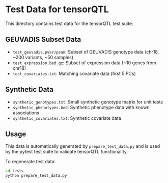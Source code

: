 # Test Data for tensorQTL

This directory contains test data for the tensorQTL test suite:

## GEUVADIS Subset Data
- `test_geuvadis.pvar/psam`: Subset of GEUVADIS genotype data (chr18, ~200 variants, ~50 samples)
- `test_expression.bed.gz`: Subset of expression data (~10 genes from chr18)
- `test_covariates.txt`: Matching covariate data (first 5 PCs)

## Synthetic Data
- `synthetic_genotypes.txt`: Small synthetic genotype matrix for unit tests
- `synthetic_phenotypes.bed`: Synthetic phenotype data with known associations
- `synthetic_covariates.txt`: Synthetic covariate data

## Usage
This data is automatically generated by `prepare_test_data.py` and is used
by the pytest test suite to validate tensorQTL functionality.

To regenerate test data:
```bash
cd tests
python prepare_test_data.py
```
